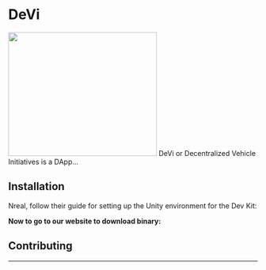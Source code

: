 # DeVi
<img src="designs/32.png" height="250" width="300">
DeVi or Decentralized Vehicle Initiatives is a DApp...

## Installation 
Nreal, follow their guide for setting up the Unity environment for the Dev Kit:

**Now to go to our website to download binary:**

## Contributing
***

